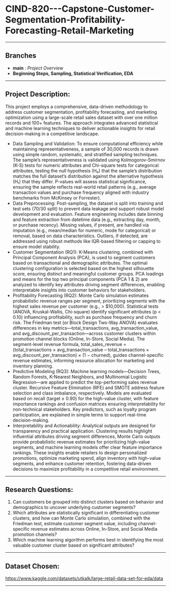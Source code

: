 # CIND-820---Capstone-Customer-Segmentation-Profitability-Forecasting-Retail-Marketing

---

## Branches 
* **main** : _Project Overview_
* **Beginning Steps, Sampling, Statistical Verification, EDA** 

---

## Project Description:
This project employs a comprehensive, data-driven methodology to address customer segmentation, profitability forecasting, and marketing optimization using a large-scale retail sales dataset with over one million records and 100+ features. The approach integrates advanced statistical and machine learning techniques to deliver actionable insights for retail decision-making in a competitive landscape. 
- Data Sampling and Validation: To ensure computational efficiency while maintaining representativeness, a sample of 30,000 records is drawn using simple random, systematic, and stratified sampling techniques. The sample’s representativeness is validated using Kolmogorov-Smirnov (K-S) tests for numeric attributes and Chi-square tests for categorical attributes, testing the null hypothesis (H₀) that the sample’s distribution matches the full dataset’s distribution against the alternative hypothesis (H₁) that they differ. P-values will assess statistical significance, ensuring the sample reflects real-world retail patterns (e.g., average transaction values and purchase frequency aligned with industry benchmarks from McKinsey or Forrester).
- Data Preprocessing: Post-sampling, the dataset is split into training and test sets (70/30 split) to prevent data leakage and support robust model development and evaluation. Feature engineering includes date binning and feature extraction from datetime data (e.g., extracting day, month, or purchase recency). Missing values, if present, are handled via imputation (e.g., mean/median for numeric, mode for categorical) or removal, based on data characteristics. Outliers, if detected, are addressed using robust methods like IQR-based filtering or capping to ensure model stability.
- Customer Segmentation (RQ1): K-Means clustering, combined with Principal Component Analysis (PCA), is used to segment customers based on transactional and demographic attributes. The optimal clustering configuration is selected based on the highest silhouette score, ensuring distinct and meaningful customer groups. PCA loadings and means for the top two principal components (PCA 1 & 2) are analyzed to identify key attributes driving segment differences, enabling interpretable insights into customer behaviors for stakeholders.
- Profitability Forecasting (RQ2): Monte Carlo simulation estimates probabilistic revenue ranges per segment, prioritizing segments with the highest sales revenue per customer (e.g., > $10,000). Statistical tests (ANOVA, Kruskal-Wallis, Chi-square) identify significant attributes (p < 0.10) influencing profitability, such as purchase frequency and churn risk. The Friedman test (or Block Design Two-Way ANOVA) evaluates differences in key metrics—total_transactions, avg_transaction_value, and avg_discount_per_transaction—across customer clusters within promotion channel blocks (Online, In-Store, Social Media). The segment-level revenue formula, total_sales_revenue = (total_transactions × avg_transaction_value – total_transactions × avg_discount_per_transaction) × (1 − churned), guides channel-specific revenue estimates, informing resource allocation for marketing and inventory planning.
- Predictive Modeling (RQ3): Machine learning models—Decision Trees, Random Forests, K-Nearest Neighbors, and Multinomial Logistic Regression—are applied to predict the top-performing sales revenue cluster. Recursive Feature Elimination (RFE) and SMOTE address feature selection and class imbalance, respectively. Models are evaluated based on recall (target ≥ 0.90) for the high-value cluster, with feature importance rankings and confusion matrices ensuring interpretability for non-technical stakeholders. Key predictors, such as loyalty program participation, are explained in simple terms to support real-time decision-making.
- Interpretability and Actionability: Analytical outputs are designed for transparency and practical application. Clustering results highlight influential attributes driving segment differences, Monte Carlo outputs provide probabilistic revenue estimates for prioritizing high-value segments, and machine learning models offer clear feature importance rankings. These insights enable retailers to design personalized promotions, optimize marketing spend, align inventory with high-value segments, and enhance customer retention, fostering data-driven decisions to maximize profitability in a competitive retail environment.


---

## Research Questions:
1. Can customers be grouped into distinct clusters based on behavior and demographics to uncover underlying customer segments?
2. Which attributes are statistically significant in differentiating customer clusters, and how can Monte Carlo simulation, combined with the Friedman test, estimate customer segment value, including channel-specific revenue estimates across Online, In-Store, and Social Media promotion channels?
3. Which machine learning algorithm performs best in identifying the most valuable customer cluster based on significant attributes?

---

## Dataset Chosen:
https://www.kaggle.com/datasets/utkalk/large-retail-data-set-for-eda/data

---


